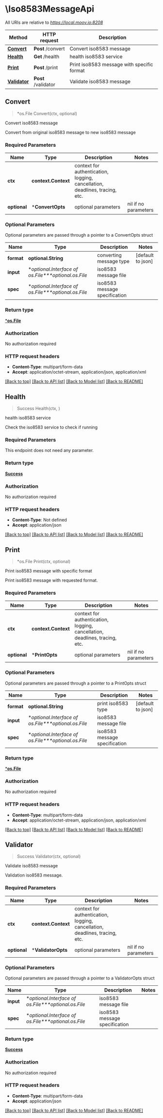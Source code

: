 # \Iso8583MessageApi

All URIs are relative to *https://local.moov.io:8208*

Method | HTTP request | Description
------------- | ------------- | -------------
[**Convert**](Iso8583MessageApi.md#Convert) | **Post** /convert | Convert iso8583 message
[**Health**](Iso8583MessageApi.md#Health) | **Get** /health | health iso8583 service
[**Print**](Iso8583MessageApi.md#Print) | **Post** /print | Print iso8583 message with specific format
[**Validator**](Iso8583MessageApi.md#Validator) | **Post** /validator | Validate iso8583 message



## Convert

> *os.File Convert(ctx, optional)

Convert iso8583 message

Convert from original iso8583 message to new iso8583 message

### Required Parameters


Name | Type | Description  | Notes
------------- | ------------- | ------------- | -------------
**ctx** | **context.Context** | context for authentication, logging, cancellation, deadlines, tracing, etc.
 **optional** | ***ConvertOpts** | optional parameters | nil if no parameters

### Optional Parameters

Optional parameters are passed through a pointer to a ConvertOpts struct


Name | Type | Description  | Notes
------------- | ------------- | ------------- | -------------
 **format** | **optional.String**| converting message type | [default to json]
 **input** | **optional.Interface of *os.File****optional.*os.File**| iso8583 message file | 
 **spec** | **optional.Interface of *os.File****optional.*os.File**| iso8583 message specification | 

### Return type

[***os.File**](*os.File.md)

### Authorization

No authorization required

### HTTP request headers

- **Content-Type**: multipart/form-data
- **Accept**: application/octet-stream, application/json, application/xml

[[Back to top]](#) [[Back to API list]](../README.md#documentation-for-api-endpoints)
[[Back to Model list]](../README.md#documentation-for-models)
[[Back to README]](../README.md)


## Health

> Success Health(ctx, )

health iso8583 service

Check the iso8583 service to check if running

### Required Parameters

This endpoint does not need any parameter.

### Return type

[**Success**](Success.md)

### Authorization

No authorization required

### HTTP request headers

- **Content-Type**: Not defined
- **Accept**: application/json

[[Back to top]](#) [[Back to API list]](../README.md#documentation-for-api-endpoints)
[[Back to Model list]](../README.md#documentation-for-models)
[[Back to README]](../README.md)


## Print

> *os.File Print(ctx, optional)

Print iso8583 message with specific format

Print iso8583 message with requested format.

### Required Parameters


Name | Type | Description  | Notes
------------- | ------------- | ------------- | -------------
**ctx** | **context.Context** | context for authentication, logging, cancellation, deadlines, tracing, etc.
 **optional** | ***PrintOpts** | optional parameters | nil if no parameters

### Optional Parameters

Optional parameters are passed through a pointer to a PrintOpts struct


Name | Type | Description  | Notes
------------- | ------------- | ------------- | -------------
 **format** | **optional.String**| print iso8583 type | [default to json]
 **input** | **optional.Interface of *os.File****optional.*os.File**| iso8583 message file | 
 **spec** | **optional.Interface of *os.File****optional.*os.File**| iso8583 message specification | 

### Return type

[***os.File**](*os.File.md)

### Authorization

No authorization required

### HTTP request headers

- **Content-Type**: multipart/form-data
- **Accept**: application/octet-stream, application/json, application/xml

[[Back to top]](#) [[Back to API list]](../README.md#documentation-for-api-endpoints)
[[Back to Model list]](../README.md#documentation-for-models)
[[Back to README]](../README.md)


## Validator

> Success Validator(ctx, optional)

Validate iso8583 message

Validation iso8583 message.

### Required Parameters


Name | Type | Description  | Notes
------------- | ------------- | ------------- | -------------
**ctx** | **context.Context** | context for authentication, logging, cancellation, deadlines, tracing, etc.
 **optional** | ***ValidatorOpts** | optional parameters | nil if no parameters

### Optional Parameters

Optional parameters are passed through a pointer to a ValidatorOpts struct


Name | Type | Description  | Notes
------------- | ------------- | ------------- | -------------
 **input** | **optional.Interface of *os.File****optional.*os.File**| iso8583 message file | 
 **spec** | **optional.Interface of *os.File****optional.*os.File**| iso8583 message specification | 

### Return type

[**Success**](Success.md)

### Authorization

No authorization required

### HTTP request headers

- **Content-Type**: multipart/form-data
- **Accept**: application/json

[[Back to top]](#) [[Back to API list]](../README.md#documentation-for-api-endpoints)
[[Back to Model list]](../README.md#documentation-for-models)
[[Back to README]](../README.md)

